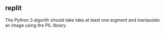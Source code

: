 ## replit

The Python 3 algorith should take take at least one argment and manipulate an image using the PIL library.
